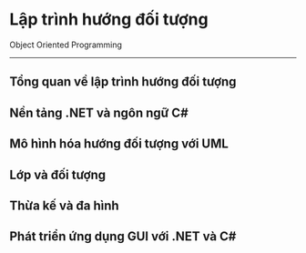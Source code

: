 # Lập trình hướng đối tượng

Object Oriented Programming

---

## Tổng quan về lập trình hướng đối tượng
## Nền tảng .NET và ngôn ngữ C#
## Mô hình hóa hướng đối tượng với UML
## Lớp và đối tượng
## Thừa kế và đa hình
## Phát triển ứng dụng GUI với .NET và C#